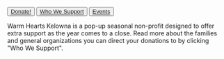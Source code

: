 <button type="button">[Donate!](https://www.eventbrite.ca/e/warm-hearts-donations-tickets-216087512567)</button>
<button type="button">[Who We Support](families.html)</button>
<button type="button">[Events](events.md)</button>

Warm Hearts Kelowna is a pop-up seasonal non-profit designed to offer extra support as the year comes to a close. Read more about the families and general organizations you can direct your donations to by clicking "Who We Support". 




